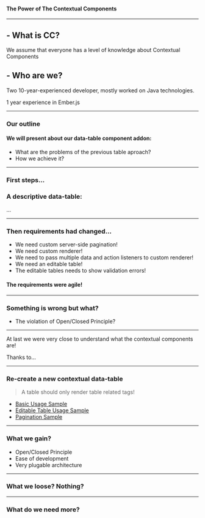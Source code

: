#### The Power of The Contextual Components

---
 
## - What is CC?
 
We assume that everyone has a level of knowledge about Contextual Components

## - Who are we?

Two 10-year-experienced developer, mostly worked on Java technologies.

1 year experience in Ember.js
 
---
### Our outline

#### We will present about our data-table component addon:
 - What are the problems of the previous table aproach?
 - How we achieve it?
 
 
---
### First steps...
### A descriptive data-table:

...

---
### Then requirements had changed...

 - We need custom server-side pagination!
 - We need custom renderer!
 - We need to pass multiple data and action listeners to custom renderer!
 - We need an editable table!
 - The editable tables needs to show validation errors!

#### The requirements were agile!

---
### Something is wrong but what?

- The violation of Open/Closed Principle?

---
At last we were very close to understand what the contextual components are!

<span class="bottom:15px; position:fixed;">Thanks to...</span>
 
---
### Re-create a new contextual data-table

> A table should only render table related tags!

 - [Basic Usage Sample](https://tubitak-bilgem-yte.github.io/ember-contextual-table/#/basic-usage)
 - [Editable Table Usage Sample](https://tubitak-bilgem-yte.github.io/ember-contextual-table/#/cell-customization)
 - [Pagination Sample](https://tubitak-bilgem-yte.github.io/ember-contextual-table/#/pagination)
 
--- 
### What we gain?

 - Open/Closed Principle
 - Ease of development
 - Very plugable architecture
 
---
### What we loose? Nothing?

---
### What do we need more?

